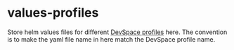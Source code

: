 # values-profiles

Store helm values files for different [DevSpace profiles](https://www.devspace.sh/docs/configuration/profiles/) here. The convention is to make the yaml file name in here match the DevSpace profile name.
